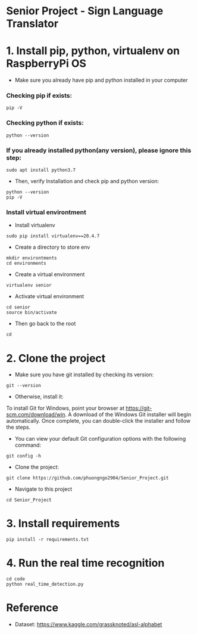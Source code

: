 # Senior Project - Sign Language Translator

# 1. Install pip, python, virtualenv on RaspberryPi OS
* Make sure you already have pip and python installed in your computer<br />

### Checking pip if exists:
```
pip -V
```
### Checking python  if exists:
```
python --version
```
### If you already installed python(any version), please ignore this step:
```
sudo apt install python3.7
```
* Then, verify Installation and check pip and python version:
```
python --version
pip -V

```
### Install virtual environtment
* Install virtualenv
```
sudo pip install virtualenv==20.4.7
```
* Create a directory to store env
```
mkdir environtments
cd environments
```
* Create a virtual environment
```
virtualenv senior
```
* Activate virtual environment
```
cd senior
source bin/activate
```
* Then go back to the root
```
cd 
```
# 2. Clone the project
* Make sure you have git installed by checking its version:
```
git --version 
```
* Otherwise, install it:

To install Git for Windows, point your browser at https://git-scm.com/download/win. A download of the Windows Git installer will begin automatically. Once complete, you can double-click the installer and follow the steps.<br />
* You can view your default Git configuration options with the following command:
```
git config -h
```
* Clone the project:
```
git clone https://github.com/phuongngo2904/Senior_Project.git
```
* Navigate to this project 
```
cd Senior_Project
```
# 3.  Install requirements
```
pip install -r requirements.txt
```
# 4. Run the real time recognition
```
cd code
python real_time_detection.py
```
# Reference 
* Dataset: https://www.kaggle.com/grassknoted/asl-alphabet

